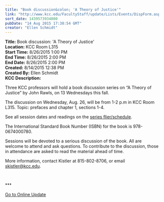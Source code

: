 ```yaml
---
title: "Book discussion&colon; 'A Theory of Justice'"
link: "http://www.kcc.edu/FacultyStaff/update/Lists/Events/DispForm.aspx?ID=843"
sort_date: 1439573934000
pubDate: "14 Aug 2015 17:38:54 GMT"
creator: "Ellen Schmidt"
---
```


<div><b>Title:</b> Book discussion: &#39;A Theory of Justice&#39;</div>
<div><b>Location:</b> KCC Room L315</div>
<div><b>Start Time:</b> 8/26/2015 1:00 PM</div>
<div><b>End Time:</b> 8/26/2015 2:00 PM</div>
<div><b>End Date:</b> 8/26/2015 2:00 PM</div>
<div><b>Created:</b> 8/14/2015 12:38 PM</div>
<div><b>Created By:</b> Ellen Schmidt</div>
<div><b>KCC Description:</b> <div class="ExternalClass20A6682B3CDB49F7990E32A03446090D"><p>​Three KCC professors will hold a book discussion series on “A Theory of Justice” by John Rawls, on 13 Wednesdays this fall.</p>
<p>The discussion on Wednesday, Aug. 26, will be from 1-2 p.m in KCC Room L315. Topic: prefaces and chapter 1, sections 1-4. </p>
<p>See all session dates and readings on the <a href="/news/Documents/TheoryJustice%20BookDiscussion.pdf">series flier/schedule</a>. </p>
<p>The International Standard Book Number (ISBN) for the book is 978-0674000780.</p>
<p>Sessions will be devoted to a serious discussion of the book. All are welcome to attend and ask questions. To contribute to the discussion, those in attendance are asked to read the material ahead of time. </p>
<p>More information, contact Kistler at 815-802-8706, or email <a href="mailto:skistler@kcc.edu">skistler@kcc.edu</a>.</p>
<p> </p>
<p>***</p>
<p><a href="/update">Go to Online Update</a><br /></p></div></div>
